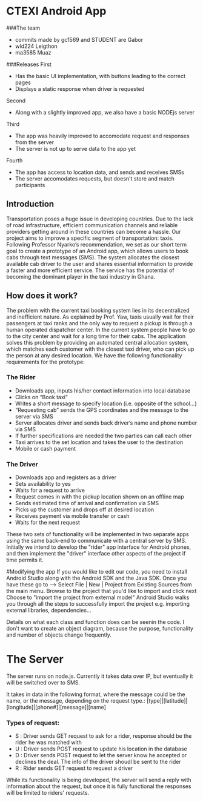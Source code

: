 # CTEXI Android App

###The team
- commits made by gc1569 and STUDENT are Gabor
- wld224 Leigthon
- ma3585 Muaz

###Releases
First 
- Has the basic UI implementation, with buttons leading to the correct pages
- Displays a static response when driver is requested

Second 
- Along with a slightly improved app, we also have a basic NODEjs server

Third 
- The app was heavily improved to accomodate request and responses from the server 
- The server is not up to serve data to the app yet

Fourth 
- The app has access to location data, and sends and receives SMSs
- The server accomodates requests, but doesn't store and match participants

## Introduction

Transportation poses a huge issue in developing countries. Due to the lack of road infrastructure, efficient communication channels and reliable providers getting around in these countries can become a hassle. Our project aims to improve a specific segment of transportation: taxis. Following Professor Nyarko’s recommendation, we set as our short term goal to create a prototype of an Android app, which allows users to book cabs through text messages (SMS). The system allocates the closest available cab driver to the user and shares essential information to provide a faster and more efficient service. The service has the potential of becoming the dominant player in the taxi industry in Ghana.


## How does it work?

The problem with the current taxi booking system lies in its decentralized and inefficient nature. As explained by Prof. Yaw, taxis usually wait for their passengers at taxi ranks and the only way to request a pickup is through a human operated dispatcher center. In the current system people have to go to the city center and wait for a long time for their cabs. The application solves this problem by providing an automated central allocation system, which matches each customer with the closest taxi driver, who can pick up the person at any desired location. We have the following functionality requirements for the prototype:


### The Rider
- Downloads app, inputs his/her contact information into local database
- Clicks on “Book taxi”
- Writes a short message to specify location (i.e. opposite of the school…)
- “Requesting cab” sends the GPS coordinates and the message to the server via SMS
- Server allocates driver and sends back driver’s name and phone number via SMS
- If further specifications are needed the two parties can call each other
- Taxi arrives to the set location and takes the user to the destination
- Mobile or cash payment


### The Driver
- Downloads app and registers as a driver
- Sets availability to yes
- Waits for a request to arrive
- Request comes in with the pickup location shown on an offline map
- Sends estimated time of arrival and confirmation via SMS
- Picks up the customer and drops off at desired location
- Receives payment via mobile transfer or cash 
- Waits for the next request

These two sets of functionality will be implemented in two separate apps using the same back-end to communicate with a central server by SMS.
Initially we intend to develop the "rider" app interface for Android phones, and then implement the "driver" interface other aspects of the project if time permits it.

#Modifying the app
If you would like to edit our code, you need to install Android Studio along with the Android SDK and the Java SDK. 
Once you have these go to --> Select File | New | Project from Existing Sources from the main menu.
Browse to the project that you'd like to import and click next
Choose to "import the project from external model"
Android Studio walks you through all the steps to successfully import the project e.g. importing external libraries, dependencies...

Details on what each class and function does can be seenin the code. I don't want to create an object diagram, because the purpose, functionality and number of objects change frequently.

# The Server
The server runs on node.js. Currently it takes data over IP, but eventually it will be switched over to SMS.

It takes in data in the following format, where the message could be the name, or the message, depending on the request type.:
[type]|[latitude]|[longitude]|[phone#]|[message]|[name]

### Types of request:
- S : Driver sends GET request to ask for a rider, response should be the rider he was matched with
- U : Driver sends POST request to update his location in the database
- D : Driver sends POST request to let the server know he accepted or declines the deal. The info of the driver shoudl be sent to the rider
- R : Rider sends GET request to request a driver


While its functionality is being developed, the server will send a reply with information about the request, but once it is fully functional the responses will be limited to riders' requests.
